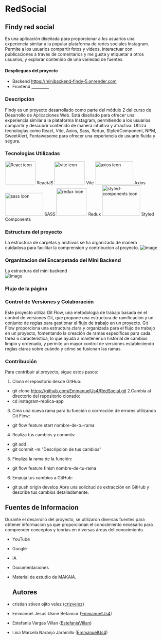 # RedSocial

## Findy red social
Es una aplicación diseñada para proporcionar a los usuarios una experiencia similar a la popular plataforma de redes sociales Instagram. Permite a los usuarios compartir fotos y videos,   interactuar con publicaciones a través de comentarios y me gusta y etiquetar a otros usuarios, y explorar contenido de una variedad de fuentes.

#### Despliegues del proyecto 
- Backend https://minibackend-findy-5.onrender.com
- Frontend _________

### Descripción
Findy es un proyecto desarrollado como parte del módulo 2 del curso de Desarrollo de Aplicaciones Web. Está diseñado para ofrecer una experiencia similar a la plataforma Instagram, permitiendo a los usuarios compartir y descubrir contenido de manera intuitiva y atractiva. Utiliza tecnologías como React, Vite, Axios, Sass, Redux, StyledComponent, NPM, SweetAlert, Fontawesome para ofrecer una experiencia de usuario fluida y segura.

### Tecnologias Utilizadas
<img src="https://github.com/EmmanuelUs4/RedSocial/assets/120135105/ebd04604-3832-4742-b08c-d5ffaaeea1d9" alt="React icon" width="100" height="75">
ReactJS

<img src="https://github.com/EmmanuelUs4/RedSocial/assets/120135105/8b617fa3-b0b5-40e4-9c47-100f36535496" alt="vite icon" width="100" height="75">
Vite

<img src="https://github.com/EmmanuelUs4/RedSocial/assets/120135105/70dd4713-f460-4c61-97da-89fc9a9090d7" alt="axios icon" width="125" height="75">
Axios

<img src="https://github.com/EmmanuelUs4/RedSocial/assets/120135105/5e59f002-0f7f-425b-b481-4eced8771d59" alt="sass icon" width="125" height="75">
SASS

<img src="https://github.com/EmmanuelUs4/RedSocial/assets/120135105/4e886c21-fda0-4c15-bb1f-d2642d563589" alt="redux icon" width="100" height="90">
Redux

<img src="https://github.com/EmmanuelUs4/RedSocial/assets/120135105/2e721f64-9078-4985-86df-f7f5d6906f1a" alt="styled-components icon" width="125" height="100">
Styled Components


### Estructura del proyecto

La estructura de carpetas y archivos se ha organizado de manera cuidadosa para facilitar la comprension y contribucion al proyecto.
![image](https://github.com/EmmanuelUs4/RedSocial/assets/117688109/4333f7f2-10a4-40f4-9ecf-744b2eacf3c5)


### Organizacion del Encarpetado del Mini Backend
La estructura del mini backend <br>
![image](https://github.com/EmmanuelUs4/RedSocial/assets/117688109/7186f7fd-073a-4fa2-80b6-8eb335a2c20f)

### Flujo de la página



### Control de Versiones y Colaboración
Este proyecto utiliza Git Flow, una metodología de trabajo basada en el control de versiones Git, que propone una estructura de ramificación y un conjunto de reglas para gestionar el flujo de trabajo en un proyecto. Git Flow proporciona una estructura clara y organizada para el flujo de trabajo en un proyecto, fomentando la creación de ramas específicas para cada tarea o característica, lo que ayuda a mantener un historial de cambios limpio y ordenado, y permite un mayor control de versiones estableciendo reglas claras sobre cuándo y cómo se fusionan las ramas.

### Contribución
Para contribuir al proyecto, sigue estos pasos:

1. Clona el repositorio desde GitHub:
- git clone https://github.com/EmmanuelUs4/RedSocial.git
2.Cambia al directorio del repositorio clonado:
- cd instagram-replica-app
3. Crea una nueva rama para tu función o corrección de errores utilizando Git Flow:
- git flow feature start nombre-de-tu-rama
4. Realiza tus cambios y commits:
- git add .
- git commit -m "Descripción de tus cambios"
5. Finaliza la rama de la función:
- git flow feature finish nombre-de-tu-rama
6. Empuja tus cambios a GitHub:
- git push origin develop
Abre una solicitud de extracción en GitHub y describe tus cambios detalladamente.


## Fuentes de Informacion
Durante el desarrollo del proyecto, se utilizaron diversas fuentes para obtener informacion ya que proporcionan el conocimiento necesario para comprender conceptos y teorías  en diversas áreas del conocimiento.
- YouTube
- Google
- IA
- Documentaciones
- Material de estudio de MAKAIA.

  ## Autores
- cristian stiven ojito velez ([crizvelez](https://github.com/crizvelez))
- Emmanuel Jesus Usme Betancur ([EmmanuelUs4](https://github.com/EmmanuelUs4))
- Estefanía Vargas Villan ([EstefaniaVillan](https://github.com/EstefaniaVillan))
- Lina Marcela Naranjo Jaramillo ([EmmanuelUs4](https://github.com/EmmanuelUs4))











